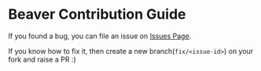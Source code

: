 # Beaver Contribution Guide

If you found a bug, you can file an issue on [Issues Page](https://github.com/dpkshrma/issues).

If you know how to fix it, then create a new branch(`fix/<issue-id>`) on your fork and raise a PR :)
